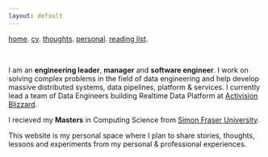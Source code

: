 ```yaml
---
layout: default
---
```


[home](./). [cv](./). [thoughts](./). [personal](./). [reading list](./). <br/>

<p>&nbsp;</p>

I am an **engineering leader**, **manager** and **software engineer**. I work on solving complex problems in the field of data engineering and help develop massive distributed systems, data pipelines, platform & services. I currently lead a team of Data Engineers building Realtime Data Platform at <a href="https://www.activisionblizzard.com">Activision Blizzard</a>.

I recieved my **Masters** in Computing Science from <a href="https://www.sfu.ca/">Simon Fraser University</a>. 

This website is my personal space where I plan to share stories, thoughts, lessons and experiments from my personal & professional experiences.
